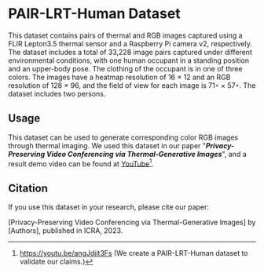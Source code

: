 # PAIR-LRT-Human Dataset
This dataset contains pairs of thermal and RGB images captured using a FLIR Lepton3.5 thermal sensor and a Raspberry Pi camera v2, respectively. The dataset includes a total of 33,228 image pairs captured under different environmental conditions, with one human occupant in a standing position and an upper-body pose. The clothing of the occupant is in one of three colors. The images have a heatmap resolution of 16 × 12 and an RGB resolution of 128 × 96, and the field of view for each image is 71◦ × 57◦. The dataset includes two persons.

## Usage
This dataset can be used to generate corresponding color RGB images through thermal imaging. We used this dataset in our paper "*__Privacy-Preserving Video Conferencing via Thermal-Generative Images__*", and a result demo video can be found at [YouTube](https://youtu.be/angJdjjt3Fs)[^1].

## Citation
If you use this dataset in your research, please cite our paper:

[Privacy-Preserving Video Conferencing via Thermal-Generative Images] by [Authors], published in ICRA, 2023.

[^1]:<https://youtu.be/angJdjjt3Fs> (We create a PAIR-LRT-Human dataset to validate our claims.)
